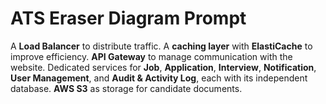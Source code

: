 # ATS Eraser Diagram Prompt

A **Load Balancer** to distribute traffic. A **caching layer** with **ElastiCache** to improve efficiency. **API Gateway** to manage communication with the website. Dedicated services for **Job**, **Application**, **Interview**, **Notification**, **User Management**, and **Audit & Activity Log**, each with its independent database. **AWS S3** as storage for candidate documents.

